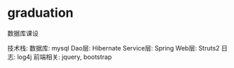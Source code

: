 # graduation
数据库课设

技术栈:
  数据库: mysql
  Dao层: Hibernate
  Service层: Spring
  Web层: Struts2
  日志: log4j
  前端相关: jquery, bootstrap

